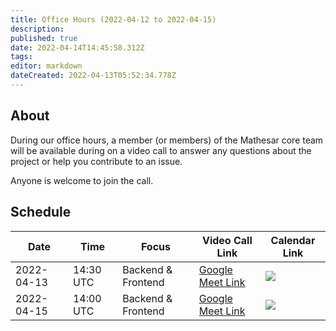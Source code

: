 ```yaml
---
title: Office Hours (2022-04-12 to 2022-04-15)
description: 
published: true
date: 2022-04-14T14:45:58.312Z
tags: 
editor: markdown
dateCreated: 2022-04-13T05:52:34.778Z
---
```


## About

During our office hours, a member (or members) of the Mathesar core team will be available during on a video call to answer any questions about the project or help you contribute to an issue. 

Anyone is welcome to join the call.

## Schedule

| Date | Time | Focus | Video Call Link | Calendar Link |
|-|-|-|-|-|
| 2022-04-13 | 14:30 UTC | Backend & Frontend | [Google Meet Link](https://meet.google.com/mpz-imti-csh) | <a target="_blank" href="https://calendar.google.com/event?action=TEMPLATE&amp;tmeid=NjFnc2s0OXFwb3RuZG1zaGF2ZnNzdjkwOGMgY192ZTFpOW01aHZ0NW9hbHZka3VoczNvODFpOEBn&amp;tmsrc=c_ve1i9m5hvt5oalvdkuhs3o81i8%40group.calendar.google.com"><img border="0" src="https://www.google.com/calendar/images/ext/gc_button1_en.gif"></a>
| 2022-04-15 | 14:00 UTC | Backend & Frontend | [Google Meet Link](https://meet.google.com/ysj-ymiu-riu) | <a target="_blank" href="https://calendar.google.com/event?action=TEMPLATE&tmeid=M2J1ZmE0ZDRmZjEyOGk3dXU4YzZkcjQxdjYgbXVrZXNoQGNlbnRlcm9mY2kub3Jn&tmsrc=mukesh%40centerofci.org"><img border="0" src="https://www.google.com/calendar/images/ext/gc_button1_en.gif"></a>